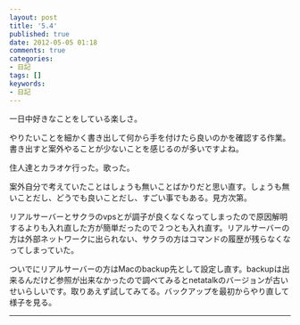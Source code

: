 ```yaml
---
layout: post
title: '5.4'
published: true
date: 2012-05-05 01:18
comments: true
categories:
- 日記
tags: []
keywords:
- 日記
---
```

一日中好きなことをしている楽しさ。

やりたいことを細かく書き出して何から手を付けたら良いのかを確認する作業。書き出すと案外やることが少ないことを感じるのが多いですよね。

住人達とカラオケ行った。歌った。

案外自分で考えていたことはしょうも無いことばかりだと思い直す。しょうも無いことだし、どうでも良いことだし、すごい事でもある。見方次第。

リアルサーバーとサクラのvpsとが調子が良くなくなってしまったので原因解明するよりも入れ直した方が簡単だったので２つとも入れ直す。リアルサーバーの方は外部ネットワークに出られない、サクラの方はコマンドの履歴が残らなくなってしまっていた。

ついでにリアルサーバーの方はMacのbackup先として設定し直す。backupは出来るんだけど参照が出来なかったので調べてみるとnetatalkのバージョンが古いせいらしいです。取りあえず試してみてる。バックアップを最初からやり直して 様子を見る。

---

